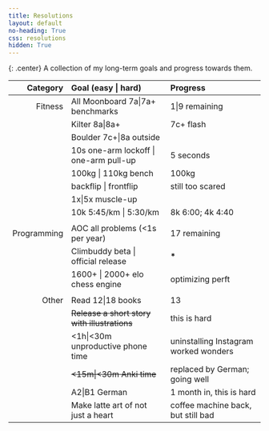 ```yaml
---
title: Resolutions
layout: default
no-heading: True
css: resolutions
hidden: True
---
```


{: .center}
A collection of my long-term goals and progress towards them.

<!--
Notes regarding the resolutions, so I don't forget.

Books:
- Oathbringer (it was comfy).
- The Soul of a New Machine (it was also comfy).
- The Lies of Locke Lamora
- Red Seas Under Red Skies
- The Republic of Thieves
- Rythm of War (to refresh)
- Wind and Truth (banger)
- Ball Lightning (amazing!!!)
- Isles of the Emberdark (also amazing!!!)
- Lost Metal (comfy)
- Mistborn 1 - The Final Empire (comfy)
- Isles of the Emberdark (had to do it)
- Skyward (still not into this Brandon Sanderson series)
-->

| Category | Goal (<span class="silver">easy</span> \| <span class="gold">hard</span>) | Progress |
| --:  | :-- | :-- |
| Fitness | All Moonboard <span class="silver">7a</span>\|<span class="gold">7a+</span> benchmarks | <span class="silver">1</span>\|<span class="gold">9</span> remaining |
|         | Kilter <span class="silver">8a</span>\|<span class="gold">8a+</span> | 7c+ flash |
|         | Boulder <span class="silver">7c+</span>\|<span class="gold">8a</span> outside | |
|         | <span class="silver">10s one-arm lockoff</span> \| <span class="gold">one-arm pull-up</span> | <span class="silver">5 seconds</span> |
|         | <span class="silver">100kg</span> \| <span class="gold">110kg</span> bench | <span class="silver">100kg</span> |
|         | <span class="silver">backflip</span> \| <span class="gold">frontflip</span> | still too scared |
|         | <span class="silver">1x</span>\|<span class="gold">5x</span> muscle-up | <strong><span class="silver">*</span></strong> <strong><span class="gold">*</span></strong> |
|         | 10k <span class="silver">5:45/km</span> \| <span class="gold">5:30/km</span>  | 8k <span class="silver">6:00</span>; 4k <span class="silver">4:40</span> |
|         | | |
| Programming | AOC <span class="silver">all problems</span> (<span class="gold">&lt;1s per year</span>) | <span class="silver">17</span> remaining |
|             | Climbuddy <span class="silver">beta</span> \| <span class="gold">official release</span> | <strong><span class="silver">*</span></strong> |
|             | <span class="silver">1600+</span> \| <span class="silver">2000+</span> elo chess engine | optimizing perft |
|       | | |
| Other | Read <span class="silver">12</span>\|<span class="gold">18</span> books | <span class="silver">13</span> |
|       | ~~Release a <span class="silver">short story</span> <span class="gold">with illustrations</span>~~ | this is hard |
|       | <span class="silver">&lt;1h</span>\|<span class="gold">&lt;30m</span> unproductive phone time | uninstalling Instagram worked wonders |
|       | ~~<span class="silver">&lt;15m</span>\|<span class="gold">&lt;30m</span> Anki time~~ | replaced by German; going well |
|       | <span class="silver">A2</span>\|<span class="gold">B1</span> German | 1 month in, this is hard |
|       | Make <span class="silver">latte art</span> of <span class="gold">not just a heart</span> | coffee machine back, but still bad |

